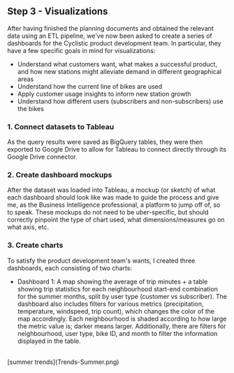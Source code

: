 ## Step 3 - Visualizations
After having finished the planning documents and obtained the relevant data using an ETL pipeline, we've now been asked to create a series of dashboards for the Cyclistic product development team. In particular, they have a few specific goals in mind for visualizations:
- Understand what customers want, what makes a successful product, and how new stations might alleviate demand in different geographical areas
- Understand how the current line of bikes are used
- Apply customer usage insights to inform new station growth
- Understand how different users (subscribers and non-subscribers) use the bikes

### 1. Connect datasets to Tableau
As the query results were saved as BigQuery tables, they were then exported to Google Drive to allow for Tableau to connect directly through its Google Drive connector. 
### 2. Create dashboard mockups
After the dataset was loaded into Tableau, a mockup (or sketch) of what each dashboard should look like was made to guide the process and give me, as the Business Intelligence professional, a platform to jump off of, so to speak. These mockups do not need to be uber-specific, but should correctly pinpoint the type of chart used, what dimensions/measures go on what axis, etc.
### 3. Create charts
To satisfy the product development team's wants, I created three dashboards, each consisting of two charts:
- Dashboard 1: A map showing the average of trip minutes + a table showing trip statistics for each neighbourhood start-end combination for the summer months, split by user type (customer vs subscriber). The dashboard also includes filters for various metrics (precipitation, temperature, windspeed, trip count), which changes the color of the map accordingly. Each neighbourhood is shaded according to how large the metric value is; darker means larger. Additionally, there are filters for neighbourhood, user type, bike ID, and month to filter the information displayed in the table.
<br>
[summer trends](Trends-Summer.png)
